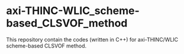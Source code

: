 # axi-THINC-WLIC_scheme-based_CLSVOF_method
This repository contain the codes (written in C++) for axi-THINC/WLIC scheme-based CLSVOF method.
